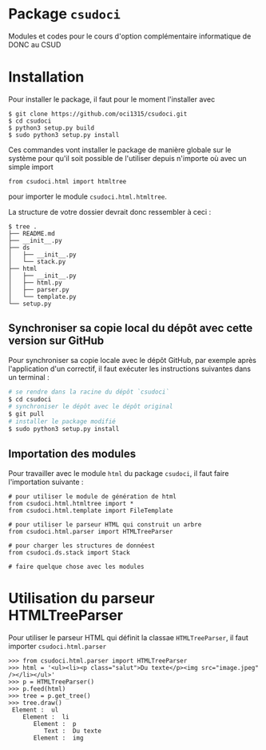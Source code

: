 # Package `csudoci`
Modules et codes pour le cours d'option complémentaire informatique de DONC au CSUD

# Installation

Pour installer le package, il faut pour le moment l'installer avec 

```{bash}
$ git clone https://github.com/oci1315/csudoci.git
$ cd csudoci
$ python3 setup.py build
$ sudo python3 setup.py install
```

Ces commandes vont installer le package de manière globale sur le système pour
qu'il soit possible de l'utiliser depuis n'importe où avec un simple import 

```{python}
from csudoci.html import htmltree
```

pour importer le module `csudoci.html.htmltree`.

La structure de votre dossier devrait donc ressembler à ceci :

[//]: # (tree . | grep -v "pyc" pour générer l'arbre)

```{bash}
$ tree .
├── README.md
├── __init__.py
├── ds
│   ├── __init__.py
│   └── stack.py
├── html
│   ├── __init__.py
│   ├── html.py
│   ├── parser.py
│   └── template.py
└── setup.py
```


## Synchroniser sa copie local du dépôt avec cette version sur GitHub

Pour synchroniser sa copie locale avec le dépôt GitHub,
par exemple après l'application d'un correctif, il faut exécuter les
instructions suivantes dans un terminal :

```bash
# se rendre dans la racine du dépôt `csudoci`
$ cd csudoci
# synchroniser le dépôt avec le dépôt original
$ git pull
# installer le package modifié
$ sudo python3 setup.py install
```


## Importation des modules

Pour travailler avec le module `html` du package `csudoci`, il faut faire 
l'importation suivante : 

```{python}
# pour utiliser le module de génération de html
from csudoci.html.htmltree import *
from csudoci.html.template import FileTemplate

# pour utiliser le parseur HTML qui construit un arbre
from csudoci.html.parser import HTMLTreeParser

# pour charger les structures de donnéest
from csudoci.ds.stack import Stack

# faire quelque chose avec les modules
```

# Utilisation du parseur HTMLTreeParser

Pour utiliser le parseur HTML qui définit la classae ``HTMLTreeParser``, il faut importer ``csudoci.html.parser``

```{python}
>>> from csudoci.html.parser import HTMLTreeParser
>>> html = '<ul><li><p class="salut">Du texte</p><img src="image.jpeg" /></li></ul>'
>>> p = HTMLTreeParser()
>>> p.feed(html)
>>> tree = p.get_tree()
>>> tree.draw()
 Element :  ul
    Element :  li
       Element :  p
          Text :  Du texte
       Element :  img
```
